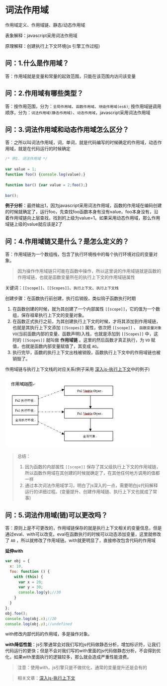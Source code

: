# 词法作用域

作用域定义、作用域链、静态/动态作用域

表象解释：javascript采用词法作用域

原理解释：创建执行上下文环境(js 引擎工作过程)

## 问：1.什么是作用域？

答：作用域就是变量和常量的起效范围，只能在该范围内访问该变量

## 问：2.作用域有哪些类型？

答：按作用范围，分为：`全局作用域`、`函数作用域`、`块级作用域(es6)`; 
按作用域链调用顺序，分为：`词法作用域(静态作用域)`、`动态作用域`，javascript采用词法作用域

## 问：3.词法作用域和动态作用域怎么区分？

答：之所以叫词法作用域，词，单词，就是代码编写的时候确定的作用域，动态作用域，就是在代码运行的时候确定

```javascript
/* 例1. 词法作用域 */

var value = 1;
function foo() {console.log(value);}

function bar() {var value = 2;foo();}

bar();
```

**例子分析**：最终输出1，因为javascript采用词法作用域，函数的作用域在编码创建的时候就确定了，运行foo，先查找foo函数本身有没有value，foo本身没有，沿着作用域链向上层查找，找到的上级为value=1。如果采用动态作用域，那么作用域链上级的value就应该是2了

## 问：4.作用域链又是什么？是怎么定义的？

答：作用域链为一个数组栈，包含了执行环境栈中的每个执行环境对应的变量对象。

> 因为操作作用域链只可能在函数中操作，所以这里说的作用域链就是函数的作用域链，也就是函数变量所在的执行上下文的作用域链属性

关键词：`[[scope]]`、`[[Scopes]]`、`执行上下文`、`执行上下文栈`

创建步骤：在函数执行前创建，执行后销毁，类似钩子函数执行时期

1. 在函数创建的时候，就为其创建了一个内部属性 `[[scope]]`，它的值为一个数组，保存祖辈执行上下文的变量对象。
2. 在函数正式执行之前，为其创建执行上下文的时候，才将其添加到作用域链，也就是其执行上下文添加 `[[Scopes]]` 属性，依次把 `[[scope]]` 、 `函数变量对象VO`(当前函数内部的变量、函数声明)入栈，也就是添加到 `[[Scopes]]` 中，这时的 `[[Scopes]]` 就叫做 **作用域链** 。这里的然后函数才真正执行，为 `VO` 赋值，也就是函数内部变量赋值了，其变成 `AO`。
3. 执行完毕，函数的执行上下文出栈被销毁，函数执行上下文中的作用域链也被销毁了。

作用域链与执行上下文栈的对应关系(例子采用 [深入js-执行上下文](./深入js-执行上下文.md)中的例子)

![对应关系](./scopeChain.jpg)

> 总结：
> 1. 因为函数的内部属性 `[[scope]]` 保存了其父级执行上下文的作用域链，所以函数作用域在其创建的时候就确定了，在其他任何地方调用的值都一样
> 2. 通过本次词法作用域学习，明白了js深入的一点，需要明白js代码解释运行的详细过程。(变量提升、创建作用域链、执行上下文也就成了常事)

## 问：5.词法作用域(链)可以更改吗？

答：原则上是不可更改的，作用域链保存的就是执行上下文相关的变量信息，但是通过eval、with可以改变。eval在函数执行的时候可以动态添加变量，这里就修改了 `AO` ，所以就修改了作用域链。with就更明显了，直接修改包含代码的作用域

**延伸with**

```javascript
var obj = {
  x: 10,
  foo: function () {
    with (this) {
      var x = 20;
      var y = 30;
      console.log(y);//30
    }
  }
};
obj.foo();
console.log(obj.x);//20
console.log(obj.y);//undefined
```

with修改内部代码的作用域，多是操作对象。

**with降低性能**：js引擎通常会对我们写的js代码做静态分析，增加标识符，让我们代码运行的更快；但是不会对我们写的with里面的js代码做静态分析，不会得到优化，如果with里面执行的逻辑较多，那么就会造成严重性能浪费。

> 注意：使用with，js引擎只是不做优化，通常的变量提升还是会有的


> 相关文章：[深入js-执行上下文](./深入js-执行上下文.md)
